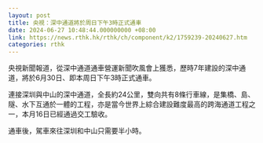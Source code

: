 ```yaml
---
layout: post
title: 央視：深中通道將於周日下午3時正式通車
date: 2024-06-27 10:48:44.000000000 +08:00
link: https://news.rthk.hk/rthk/ch/component/k2/1759239-20240627.htm
categories: rthk
---
```


央視新聞報道，從深中通道通車營運新聞吹風會上獲悉，歷時7年建設的深中通道，將於6月30日、即本周日下午3時正式通車。

連接深圳與中山的深中通道，全長約24公里，雙向共有8條行車線，是集橋、島、隧、水下互通於一體的工程，亦是當今世界上綜合建設難度最高的跨海通道工程之一，本月16日已經通過交工驗收。

通車後，駕車來往深圳和中山只需要半小時。
